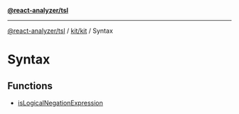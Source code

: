 [**@react-analyzer/tsl**](../../../../README.md)

***

[@react-analyzer/tsl](../../../../README.md) / [kit/kit](../../README.md) / Syntax

# Syntax

## Functions

- [isLogicalNegationExpression](functions/isLogicalNegationExpression.md)
